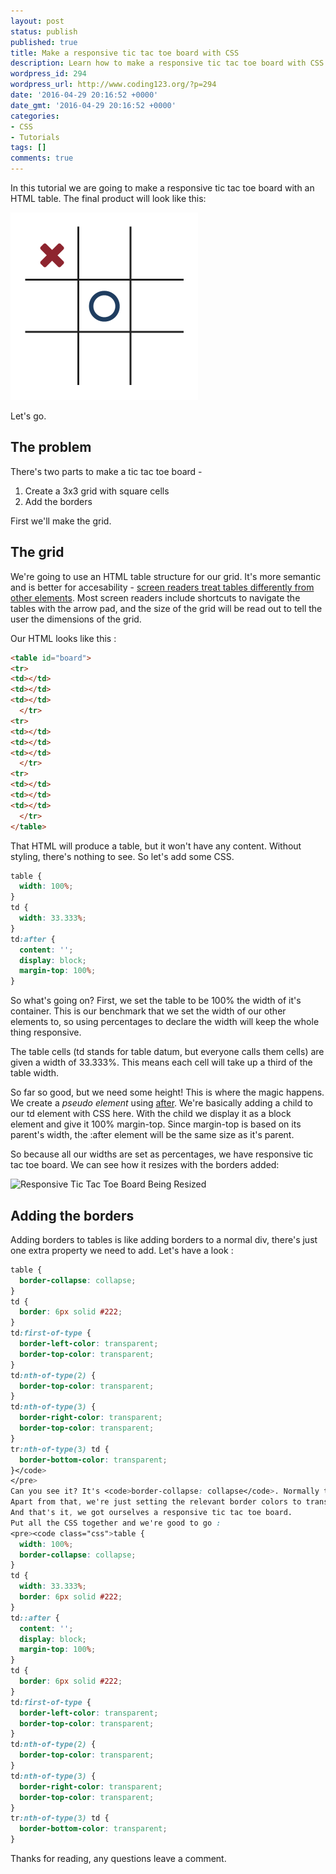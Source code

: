 ```yaml
---
layout: post
status: publish
published: true
title: Make a responsive tic tac toe board with CSS
description: Learn how to make a responsive tic tac toe board with CSS and HTML. This tutorial walks you through the process of making responsive squares for your board.
wordpress_id: 294
wordpress_url: http://www.coding123.org/?p=294
date: '2016-04-29 20:16:52 +0000'
date_gmt: '2016-04-29 20:16:52 +0000'
categories:
- CSS
- Tutorials
tags: []
comments: true
---
```


In this tutorial we are going to make a responsive tic tac toe board with an HTML table. The final product will look like this:

<img class="wp-image-295 size-medium aligncenter" src="/assets/2016/04/tic-tac-toe-board-300x300.png" alt="Responsive Tic Tac Toe Board Being Played" width="300" height="300" />

Let's go.

## The problem

There's two parts to make a tic tac toe board -
1. Create a 3x3 grid with square cells
2. Add the borders

First we'll make the grid.

## The grid

We're going to use an HTML table structure for our grid. It's more semantic and is better for accesability - <a rel="noopener" href="https://www.paciellogroup.com/blog/2015/01/basic-screen-reader-commands-for-accessibility-testing/">screen readers treat tables differently from other elements</a>. Most screen readers include shortcuts to navigate the tables with the arrow pad, and the size of the grid will be read out to tell the user the dimensions of the grid.

Our HTML looks like this :

```html
<table id="board">
<tr>
<td></td>
<td></td>
<td></td>
  </tr>
<tr>
<td></td>
<td></td>
<td></td>
  </tr>
<tr>
<td></td>
<td></td>
<td></td>
  </tr>
</table>
```

That HTML will produce a table, but it won't have any content. Without styling, there's nothing to see. So let's add some CSS.
```css
table {
  width: 100%;
}
td {
  width: 33.333%;
}
td:after {
  content: '';
  display: block;
  margin-top: 100%;
}
```

So what's going on? First, we set the table to be 100% the width of it's container. This is our benchmark that we set the width of our other elements to, so using percentages to declare the width will keep the whole thing responsive.

The table cells (td stands for table datum, but everyone calls them cells) are given a width of 33.333%. This means each cell will take up a third of the table width.

So far so good, but we need some height! This is where the magic happens. We create a <i>pseudo element</i> using <a rel="noopener" href="https://developer.mozilla.org/en/docs/Web/CSS/::after">after</a>. We're basically adding a child to our td element with CSS here. With the child we display it as a block element and give it 100% margin-top. Since margin-top is based on its parent's width, the :after element will be the same size as it's parent.

So because all our widths are set as percentages, we have responsive tic tac toe board. We can see how it resizes with the borders added:

<img class="wp-image-296 size-medium aligncenter" src="/assets/2016/04/responsive-tic-tac-toe-300x283.gif" alt="Responsive Tic Tac Toe Board Being Resized" width="300" height="283" />

## Adding the borders

Adding borders to tables is like adding borders to a normal div, there's just one extra property we need to add. Let's have a look :

```css
table {
  border-collapse: collapse;
}
td {
  border: 6px solid #222;
}
td:first-of-type {
  border-left-color: transparent;
  border-top-color: transparent;
}
td:nth-of-type(2) {
  border-top-color: transparent;
}
td:nth-of-type(3) {
  border-right-color: transparent;
  border-top-color: transparent;
}
tr:nth-of-type(3) td {
  border-bottom-color: transparent;
}</code>
</pre>
Can you see it? It's <code>border-collapse: collapse</code>. Normally table borders have a sort of gutter in them, so we need this property to get rid of that.
Apart from that, we're just setting the relevant border colors to transparent using the <a rel="noopener" href="https://developer.mozilla.org/en-US/docs/Web/CSS/:nth-child">nth-child pseudo class</a>. This pseudo class only targets the nth child, so we can target the 2nd td in each column by adding 2 to the nth child pseudo class. We also use the first-of-type pseudo class which targets the first element in a group of elements.
And that's it, we got ourselves a responsive tic tac toe board.
Put all the CSS together and we're good to go :
<pre><code class="css">table {
  width: 100%;
  border-collapse: collapse;
}
td {
  width: 33.333%;
  border: 6px solid #222;
}
td::after {
  content: '';
  display: block;
  margin-top: 100%;
}
td {
  border: 6px solid #222;
}
td:first-of-type {
  border-left-color: transparent;
  border-top-color: transparent;
}
td:nth-of-type(2) {
  border-top-color: transparent;
}
td:nth-of-type(3) {
  border-right-color: transparent;
  border-top-color: transparent;
}
tr:nth-of-type(3) td {
  border-bottom-color: transparent;
}
```

Thanks for reading, any questions leave a comment.
